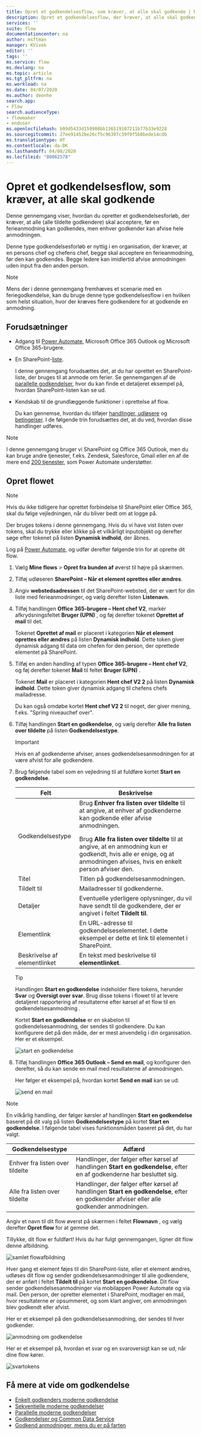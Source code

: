 ```yaml
---
title: Opret et godkendelsesflow, som kræver, at alle skal godkende | Microsoft Docs
description: Opret et godkendelsesflow, der kræver, at alle skal godkende, eller én person skal afvise en anmodning.
services: ''
suite: flow
documentationcenter: na
author: msftman
manager: KVivek
editor: ''
tags: ''
ms.service: flow
ms.devlang: na
ms.topic: article
ms.tgt_pltfrm: na
ms.workload: na
ms.date: 04/07/2020
ms.author: deonhe
search.app:
- Flow
search.audienceType:
- flowmaker
- enduser
ms.openlocfilehash: b99d5433d159908bb136519107211b77b33e9228
ms.sourcegitcommit: 27ee91452be26cf5c96397c39f9f5b8bede14cdb
ms.translationtype: HT
ms.contentlocale: da-DK
ms.lasthandoff: 04/08/2020
ms.locfileid: "80862578"
---
```

# <a name="create-an-approval-flow-that-requires-everyone-to-approve"></a>Opret et godkendelsesflow, som kræver, at alle skal godkende


Denne gennemgang viser, hvordan du opretter et godkendelsesforløb, der kræver, at alle (alle tildelte godkendere) skal acceptere, før en ferieanmodning kan godkendes, men enhver godkender kan afvise hele anmodningen.

Denne type godkendelsesforløb er nyttig i en organisation, der kræver, at en persons chef og chefens chef, begge skal acceptere en ferieanmodning, før den kan godkendes. Begge ledere kan imidlertid afvise anmodningen uden input fra den anden person.

> [!NOTE]
> Mens der i denne gennemgang fremhæves et scenarie med en feriegodkendelse, kan du bruge denne type godkendelsesflow i en hvilken som helst situation, hvor der kræves flere godkendere for at godkende en anmodning.
>
>

## <a name="prerequisites"></a>Forudsætninger

* Adgang til [Power Automate](https://flow.microsoft.com), Microsoft Office 365 Outlook og Microsoft Office 365-brugere.
* En SharePoint-[liste](https://support.office.com/article/SharePoint-lists-I-An-introduction-f11cd5fe-bc87-4f9e-9bfe-bbd87a22a194).

    I denne gennemgang forudsættes det, at du har oprettet en SharePoint-liste, der bruges til at anmode om ferier. Se gennemgangen af de [parallelle godkendelser](parallel-modern-approvals.md), hvor du kan finde et detaljeret eksempel på, hvordan SharePoint-listen kan se ud.
* Kendskab til de grundlæggende funktioner i oprettelse af flow.

    Du kan gennemse, hvordan du tilføjer [handlinger, udløsere](multi-step-logic-flow.md#add-another-action) og [betingelser](add-condition.md). I de følgende trin forudsættes det, at du ved, hvordan disse handlinger udføres.

> [!NOTE]
> I denne gennemgang bruger vi SharePoint og Office 365 Outlook, men du kan bruge andre tjenester, f.eks. Zendesk, Salesforce, Gmail eller en af de mere end [200 tjenester](https://flow.microsoft.com/connectors/), som Power Automate understøtter.
>
>

## <a name="create-the-flow"></a>Opret flowet

> [!NOTE]
> Hvis du ikke tidligere har oprettet forbindelse til SharePoint eller Office 365, skal du følge vejledningen, når du bliver bedt om at logge på.
>
>

Der bruges tokens i denne gennemgang. Hvis du vi have vist listen over tokens, skal du trykke eller klikke på et vilkårligt inputobjekt og derefter søge efter tokenet på listen **Dynamisk indhold**, der åbnes.

Log på [Power Automate](https://flow.microsoft.com), og udfør derefter følgende trin for at oprette dit flow.

1. Vælg **Mine flows** > **Opret fra bunden af** øverst til højre på skærmen.
1. Tilføj udløseren **SharePoint – Når et element oprettes eller ændres**.
1. Angiv **webstedsadressen** til det SharePoint-websted, der er vært for din liste med ferieanmodninger, og vælg derefter listen **Listenavn**.
1. Tilføj handlingen **Office 365-brugere – Hent chef V2**, markér afkrydsningsfeltet **Bruger (UPN)** , og føj derefter tokenet **Oprettet af mail** til det.

    Tokenet **Oprettet af mail** er placeret i kategorien **Når et element oprettes eller ændres** på listen **Dynamisk indhold**. Dette token giver dynamisk adgang til data om chefen for den person, der oprettede elementet på SharePoint.

1. Tilføj en anden handling af typen **Office 365-brugere – Hent chef V2**, og føj derefter tokenet **Mail** til feltet **Bruger (UPN)** .

    Tokenet **Mail** er placeret i kategorien **Hent chef V2 2** på listen **Dynamisk indhold**. Dette token giver dynamisk adgang til chefens chefs mailadresse.

    Du kan også omdøbe kortet **Hent chef V2 2** til noget, der giver mening, f.eks. "Spring niveauchef over".
1. Tilføj handlingen **Start en godkendelse**, og vælg derefter **Alle fra listen over tildelte** på listen **Godkendelsestype**.

   > [!IMPORTANT]
   > Hvis en af godkenderne afviser, anses godkendelsesanmodningen for at være afvist for alle godkendere.
   >
   >
1. Brug følgende tabel som en vejledning til at fuldføre kortet **Start en godkendelse**.

   | Felt | Beskrivelse |
   | --- | --- |
   |  Godkendelsestype |Brug **Enhver fra listen over tildelte** til at angive, at enhver af godkenderne kan godkende eller afvise anmodningen. </p>Brug **Alle fra listen over tildelte** til at angive, at en anmodning kun er godkendt, hvis alle er enige, og at anmodningen afvises, hvis en enkelt person afviser den. |
   |  Titel |Titlen på godkendelsesanmodningen. |
   |  Tildelt til |Mailadresser til godkenderne. |
   |  Detaljer |Eventuelle yderligere oplysninger, du vil have sendt til de godkendere, der er angivet i feltet **Tildelt til**. |
   |  Elementlink |En URL-adresse til godkendelseselementet. I dette eksempel er dette et link til elementet i SharePoint. |
   |  Beskrivelse af elementlinket |En tekst med beskrivelse til **elementlinket**. |

   > [!TIP]
   > Handlingen **Start en godkendelse** indeholder flere tokens, herunder **Svar** og **Oversigt over svar**. Brug disse tokens i flowet til at levere detaljeret rapportering af resultaterne efter kørsel af et flow til en godkendelsesanmodning .
   >
   >

    Kortet **Start en godkendelse** er en skabelon til godkendelsesanmodning, der sendes til godkendere. Du kan konfigurere det på den måde, der er mest anvendelig i din organisation. Her er et eksempel.

    ![start en godkendelse](media/all-assigned-must-approve/start-an-approval-card.png)

1. Tilføj handlingen **Office 365 Outlook – Send en mail**, og konfigurer den derefter, så du kan sende en mail med resultaterne af anmodningen.

    Her følger et eksempel på, hvordan kortet **Send en mail** kan se ud.

    ![send en mail](media/all-assigned-must-approve/send-an-email-card.png)

> [!NOTE]
> En vilkårlig handling, der følger kørsler af handlingen **Start en godkendelse** baseret på dit valg på listen **Godkendelsestype** på kortet **Start en godkendelse**. I følgende tabel vises funktionsmåden baseret på det, du har valgt.
>
>

| Godkendelsestype | Adfærd |
| --- | --- |
| Enhver fra listen over tildelte |Handlinger, der følger efter kørsel af handlingen **Start en godkendelse**, efter en af godkenderne har besluttet sig. |
| Alle fra listen over tildelte |Handlinger, der følger efter kørsel af handlingen **Start en godkendelse**, efter en godkender afviser eller alle godkender anmodningen. |

Angiv et navn til dit flow øverst på skærmen i feltet **Flownavn** , og vælg derefter **Opret flow** for at gemme det.

Tillykke, dit flow er fuldført! Hvis du har fulgt gennemgangen, ligner dit flow denne afbildning.

![samlet flowafbildning](media/all-assigned-must-approve/overall-flow.png)

Hver gang et element føjes til din SharePoint-liste, eller et element ændres, udløses dit flow og sender godkendelsesanmodninger til alle godkendere, der er anført i feltet **Tildelt til** på kortet **Start en godkendelse**. Dit flow sender godkendelsesanmodninger via mobilappen Power Automate og via mail. Den person, der opretter elementet i SharePoint, modtager en mail, hvor resultaterne er opsummeret, og som klart angiver, om anmodningen blev godkendt eller afvist.

Her er et eksempel på den godkendelsesanmodning, der sendes til hver godkender.

![anmodning om godkendelse](media/all-assigned-must-approve/approval-request.png)

Her er et eksempel på, hvordan et svar og en svaroversigt kan se ud, når dine flow kører.

![svartokens](media/all-assigned-must-approve/response-output.png)

## <a name="learn-more-about-approvals"></a>Få mere at vide om godkendelse

* [Enkelt godkenders moderne godkendelse](modern-approvals.md)
* [Sekventielle moderne godkendelser](sequential-modern-approvals.md)
* [Parallelle moderne godkendelser](parallel-modern-approvals.md)
* [Godkendelser og Common Data Service](common-data-model-approve.md)
* [Godkend anmodninger, mens du er på farten](mobile-approvals.md)
